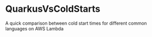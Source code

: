 # QuarkusVsColdStarts
A quick comparison between cold start times for different common languages on AWS Lambda
